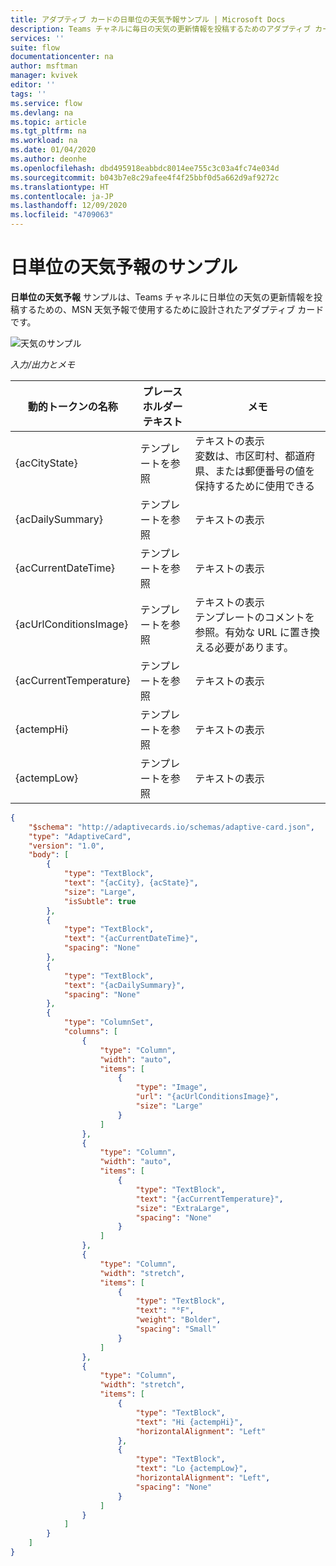 ```yaml
---
title: アダプティブ カードの日単位の天気予報サンプル | Microsoft Docs
description: Teams チャネルに毎日の天気の更新情報を投稿するためのアダプティブ カード作成用サンプル
services: ''
suite: flow
documentationcenter: na
author: msftman
manager: kvivek
editor: ''
tags: ''
ms.service: flow
ms.devlang: na
ms.topic: article
ms.tgt_pltfrm: na
ms.workload: na
ms.date: 01/04/2020
ms.author: deonhe
ms.openlocfilehash: dbd495918eabbdc8014ee755c3c03a4fc74e034d
ms.sourcegitcommit: b043b7e8c29afee4f4f25bbf0d5a662d9af9272c
ms.translationtype: HT
ms.contentlocale: ja-JP
ms.lasthandoff: 12/09/2020
ms.locfileid: "4709063"
---
```

# <a name="daily-weather-report-sample"></a>日単位の天気予報のサンプル

**日単位の天気予報** サンプルは、Teams チャネルに日単位の天気の更新情報を投稿するための、MSN 天気予報で使用するために設計されたアダプティブ カードです。

![天気のサンプル](media/adaptive-cards/weather.png)

*入力/出力とメモ*

| 動的トークンの名称     | プレースホルダー テキスト | メモ                                                                          |
|------------------------|------------------|--------------------------------------------------------------------------------|
| {acCityState}          | テンプレートを参照     | テキストの表示 <br>  変数は、市区町村、都道府県、または郵便番号の値を保持するために使用できる                                                                   |
| {acDailySummary}       | テンプレートを参照     | テキストの表示                                                                   |
| {acCurrentDateTime}    | テンプレートを参照     | テキストの表示                                                                   |
| {acUrlConditionsImage} | テンプレートを参照     | テキストの表示  <br> テンプレートのコメントを参照。有効な URL に置き換える必要があります。                                                                 |
| {acCurrentTemperature} | テンプレートを参照     | テキストの表示                                                                   |
| {actempHi}             | テンプレートを参照     | テキストの表示                                                                   |
| {actempLow}            | テンプレートを参照     | テキストの表示                                                                   |


``` json
{
    "$schema": "http://adaptivecards.io/schemas/adaptive-card.json",
    "type": "AdaptiveCard",
    "version": "1.0",
    "body": [
        {
            "type": "TextBlock",
            "text": "{acCity}, {acState}",
            "size": "Large",
            "isSubtle": true
        },
        {
            "type": "TextBlock",
            "text": "{acCurrentDateTime}",
            "spacing": "None"
        },
        {
            "type": "TextBlock",
            "text": "{acDailySummary}",
            "spacing": "None"
        },
        {
            "type": "ColumnSet",
            "columns": [
                {
                    "type": "Column",
                    "width": "auto",
                    "items": [
                        {
                            "type": "Image",
                            "url": "{acUrlConditionsImage}",
                            "size": "Large"
                        }
                    ]
                },
                {
                    "type": "Column",
                    "width": "auto",
                    "items": [
                        {
                            "type": "TextBlock",
                            "text": "{acCurrentTemperature}",
                            "size": "ExtraLarge",
                            "spacing": "None"
                        }
                    ]
                },
                {
                    "type": "Column",
                    "width": "stretch",
                    "items": [
                        {
                            "type": "TextBlock",
                            "text": "°F",
                            "weight": "Bolder",
                            "spacing": "Small"
                        }
                    ]
                },
                {
                    "type": "Column",
                    "width": "stretch",
                    "items": [
                        {
                            "type": "TextBlock",
                            "text": "Hi {actempHi}",
                            "horizontalAlignment": "Left"
                        },
                        {
                            "type": "TextBlock",
                            "text": "Lo {actempLow}",
                            "horizontalAlignment": "Left",
                            "spacing": "None"
                        }
                    ]
                }
            ]
        }
    ]
}
```

